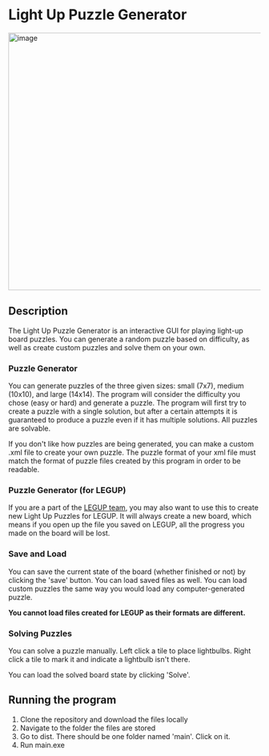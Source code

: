 # Light Up Puzzle Generator
<img width="514" alt="image" src="https://user-images.githubusercontent.com/40209659/225202605-8029ca35-9206-4669-b9c3-b5e87cb5b8f4.png">


## Description
The Light Up Puzzle Generator is an interactive GUI for playing light-up board puzzles. You can generate a random puzzle based on difficulty, as well as create custom puzzles and solve them on your own.

### Puzzle Generator
You can generate puzzles of the three given sizes: small (7x7), medium (10x10), and large (14x14). The program will consider the difficulty you chose (easy or hard) and generate a puzzle. The program will first try to create a puzzle with a single solution, but after a certain attempts it is guaranteed to produce a puzzle even if it has multiple solutions. All puzzles are solvable.

If you don't like how puzzles are being generated, you can make a custom .xml file to create your own puzzle. The puzzle format of your xml file must match the format of puzzle files created by this program in order to be readable.

### Puzzle Generator (for LEGUP)
If you are a part of the [LEGUP team](https://github.com/Bram-Hub/LEGUP), you may also want to use this to create new Light Up Puzzles for LEGUP. It will always create a new board, which means if you open up the file you saved on LEGUP, all the progress you made on the board will be lost. 

### Save and Load
You can save the current state of the board (whether finished or not) by clicking the 'save' button. You can load saved files as well. You can load custom puzzles the same way you would load any computer-generated puzzle. 

**You cannot load files created for LEGUP as their formats are different.**

### Solving Puzzles 
You can solve a puzzle manually. Left click a tile to place lightbulbs. Right click a tile to mark it and indicate a lightbulb isn't there. 

You can load the solved board state by clicking 'Solve'.

## Running the program
1. Clone the repository and download the files locally
2. Navigate to the folder the files are stored
3. Go to dist. There should be one folder named 'main'. Click on it.
4. Run main.exe 
